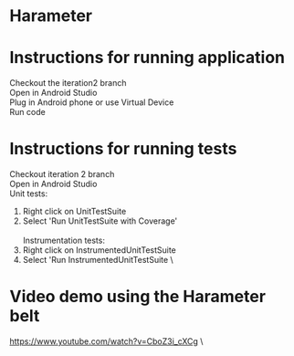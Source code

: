 # Harameter

# Instructions for running application
Checkout the iteration2 branch \
Open in Android Studio \
Plug in Android phone or use Virtual Device \
Run code 

# Instructions for running tests
Checkout iteration 2 branch \
Open in Android Studio \
Unit tests: 
1) Right click on UnitTestSuite 
2) Select 'Run UnitTestSuite with Coverage' \
\
Instrumentation tests: 
1) Right click on InstrumentedUnitTestSuite 
2) Select 'Run InstrumentedUnitTestSuite \

# Video demo using the Harameter belt
https://www.youtube.com/watch?v=CboZ3i_cXCg \

